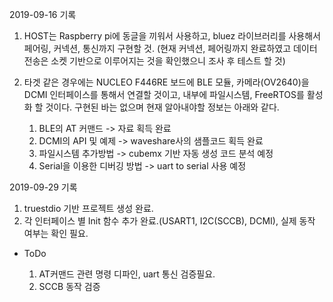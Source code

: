 2019-09-16 기록

1. HOST는 Raspberry pi에 동글을 끼워서 사용하고, bluez 라이브러리를 사용해서 페어링, 커넥션, 통신까지 구현할 것.
   (현재 커넥션, 페어링까지 완료하였고 데이터 전송은 소켓 기반으로 이루어지는 것을 확인했으니 조사 후 테스트 할 것)

2. 타겟 같은 경우에는 NUCLEO F446RE 보드에 BLE 모듈, 카메라(OV2640)을 DCMI 인터페이스를 통해서 연결할 것이고, 내부에 파일시스템, FreeRTOS를 활성화 할 것이다.
   구현된 바는 없으며 현재 알아내야할 정보는 아래와 같다.

   1) BLE의 AT 커맨드 -> 자료 획득 완료
   2) DCMI의 API 및 예제 -> waveshare사의 샘플코드 획득 완료
   3) 파일시스템 추가방법 -> cubemx 기반 자동 생성 코드 분석 예정
   4) Serial을 이용한 디버깅 방법 -> uart to serial 사용 예정

2019-09-29 기록

1. truestdio 기반 프로젝트 생성 완료.
2. 각 인터페이스 별 Init 함수 추가 완료.(USART1, I2C(SCCB), DCMI), 실제 동작 여부는 확인 필요.

- ToDo

    1) AT커맨드 관련 명령 디파인, uart 통신 검증필요.
    2) SCCB 동작 검증